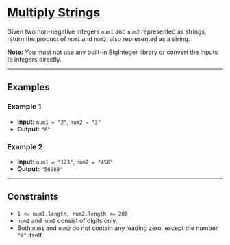 # [Multiply Strings](https://leetcode.com/problems/multiply-strings/)

Given two non-negative integers `num1` and `num2` represented as strings, return the product of `num1` and `num2`, also represented as a string.

**Note:** You must not use any built-in BigInteger library or convert the inputs to integers directly.

---

## Examples

### Example 1
- **Input:** `num1 = "2"`, `num2 = "3"`
- **Output:** `"6"`

### Example 2
- **Input:** `num1 = "123"`, `num2 = "456"`
- **Output:** `"56088"`

---

## Constraints
- `1 <= num1.length, num2.length <= 200`
- `num1` and `num2` consist of digits only.
- Both `num1` and `num2` do not contain any leading zero, except the number `"0"` itself.
